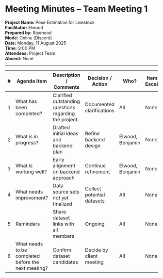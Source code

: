 # Meeting Minutes – Team Meeting 1

**Project Name:** Pose Estimation for Livestock  
**Facilitator:** Elwood  
**Prepared by:** Raymond  
**Mode:** Online (Discord)  
**Date:** Monday, 11 August 2025  
**Time:** 9:00 PM  
**Attendees:** Project Team  
**Absent:** None  

---

| # | Agenda Item | Description / Comments | Decision / Action | Who? | Items for Escalation |
|---|-------------|------------------------|-------------------|------|----------------------|
| 1 | What has been completed? | Clarified outstanding questions regarding the project. | Documented clarifications | All | None |
| 2 | What is in progress? | Drafted initial ideas and backend plan | Refine backend design | Elwood, Benjamin | None |
| 3 | What is working well? | Early alignment on backend approach | Continue refinement | Elwood, Benjamin | None |
| 4 | What needs improvement? | Data source sets not yet finalized | Collect potential datasets | All | None |
| 5 | Reminders | Share dataset links with all members | Ongoing | All | None |
| 6 | What needs to be completed before the next meeting? | Confirm dataset candidates | Decide by client meeting | All | None |
